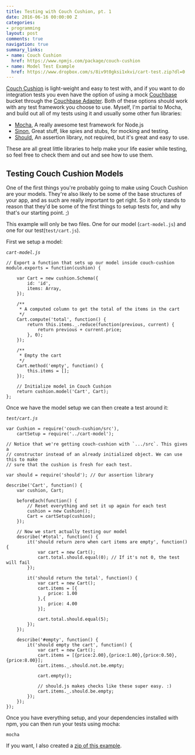 ```yaml
---
title: Testing with Couch Cushion, pt. 1
date: 2016-06-16 00:00:00 Z
categories:
- programming
layout: post
comments: true
navigation: true
summary_links:
- name: Couch Cushion
  href: https://www.npmjs.com/package/couch-cushion
- name: Model Test Example
  href: https://www.dropbox.com/s/8iv9t0gksi1xkvi/cart-test.zip?dl=0
---
```


[Couch Cushion](https://www.npmjs.com/package/couch-cushion) is light-weight and
easy to test with, and if you want to do integration tests you even have the
option of using a mock [Couchbase](http://www.couchbase.com/) bucket through the
[Couchbase Adapter](https://www.npmjs.com/package/cushion-adapter-couchbase).
Both of these options should work with any test framework you choose to use.
Myself, I'm partial to Mocha, and build out all of my tests using it and usually
some other fun libraries:

* [Mocha](http://mochajs.org/), A really awesome test framework for Node.js
* [Sinon](http://sinonjs.org/), Great stuff, like spies and stubs, for mocking and testing.
* [Should](https://www.npmjs.com/package/should), An assertion library, not required, but it's great and easy to use.

These are all great little libraries to help make your life easier while testing,
so feel free to check them and out and see how to use them.


## Testing Couch Cushion Models

One of the first things you're probably going to make using Couch Cushion are
your models. They're also likely to be some of the base structures of your app,
and as such are really important to get right. So it only stands to reason that
they'd be some of the first things to setup tests for, and why that's our
starting point. ;)

This example will only be two files. One for our model (`cart-model.js`) and one
for our test(`test/cart.js`).

First we setup a model:

*`cart-model.js`*

```
// Export a function that sets up our model inside couch-cushion
module.exports = function(cushion) {

    var Cart = new cushion.Schema({
        id: 'id',
        items: Array,
    });

    /**
     * A computed column to get the total of the items in the cart
     */
    Cart.compute('total', function() {
        return this.items._.reduce(function(previous, current) {
            return previous + current.price;
        }, 0);
    });

    /**
     * Empty the cart
     */
    Cart.method('empty', function() {
        this.items = [];
    });

    // Initialize model in Couch Cushion
    return cushion.model('Cart', Cart);
};
```

Once we have the model setup we can then create a test around it:

*`test/cart.js`*

```
var Cushion = require('couch-cushion/src'),
    cartSetup = require('../cart-model');

// Notice that we're getting couch-cushion with `.../src`. This gives a
// constructor instead of an already initialized object. We can use this to make
// sure that the cushion is fresh for each test.

var should = require('should'); // Our assertion library

describe('Cart', function() {
    var cushion, Cart;

    beforeEach(function() {
        // Reset everything and set it up again for each test
        cushion = new Cushion();
        Cart = cartSetup(cushion);
    });

    // Now we start actually testing our model
    describe('#total', function() {
        it('should return zero when cart items are empty', function() {
            var cart = new Cart();
            cart.total.should.equal(0); // If it's not 0, the test will fail
        });

        it('should return the total', function() {
            var cart = new Cart();
            cart.items = [{
                price: 1.00
            },{
                price: 4.00
            }];

            cart.total.should.equal(5);
        });
    });

    describe('#empty', function() {
        it('should empty the cart', function() {
            var cart = new Cart();
            cart.items = [{price:2.00},{price:1.00},{price:0.50},{price:8.00}];
            cart.items._.should.not.be.empty;

            cart.empty();

            // should.js makes checks like these super easy. :)
            cart.items._.should.be.empty;
        });
    });
});
```

Once you have everything setup, and your dependencies installed with npm, you
can then run your tests using mocha:

```
mocha
```

If you want, I also created a [zip of this example](https://www.dropbox.com/s/8iv9t0gksi1xkvi/cart-test.zip?dl=0).
